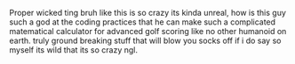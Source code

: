 Proper wicked ting bruh like this is so crazy its kinda unreal, how is this guy such a god at the coding practices that he can make such a complicated matematical calculator for advanced golf scoring like no other humanoid on earth. truly ground breaking stuff that will blow you socks off if i do say so myself its wild that its so crazy ngl.
